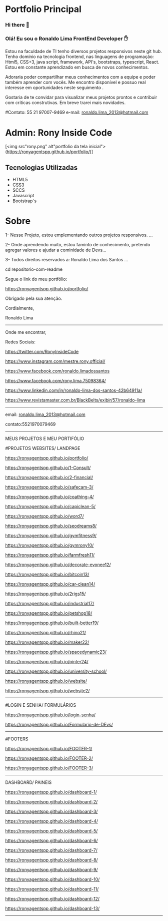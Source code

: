 # Portfolio Principal

### Hi there 👋

### Olá! Eu sou o Ronaldo Lima FrontEnd Developer ✋

Estou na faculdade de TI 
tenho diversos projetos responsivos neste git hub. 
Tenho domínio na tecnologia frontend,
nas linguagens de programação:
Html5, CSS+3, java script, framework,
API's, bootstraps, typescript, React. 
Estou em constante aprendizado
em busca de novos conhecimentos.

Adoraria poder compartilhar meus conhecimentos 
com a equipe e poder também aprender com vocês.
Me encontro disponível e possuo real interesse
em oportunidades neste seguimento .

Gostaria de te convidar para visualizar
meus projetos prontos 
e contribuir com críticas construtivas.
Em breve trarei mais novidades.

#Contato: 55 21 97007-9469
e-mail: ronaldo.lima_2013@hotmail.com

# Admin: Rony Inside Code
[<img src"rony.png" alt"portfolio da tela inicial">(https://ronyagentspp.github.io/portfolio/)]

## Tecnologias Utilizadas
- HTML5
- CSS3
- SCCS
- Javascript
- Bootstrap´s

# Sobre

1- Nesse Projeto, estou emplementando outros projetos responsivos.
...

2- Onde aprendendo muito, estou faminto de conhecimento, pretendo agregar valores e ajudar a cominidade de Devs...

3- Todos direitos reservados a: Ronaldo Lima dos Santos
...

cd repositorio-com-readme



Segue o link do meu portfólio:

https://ronyagentspp.github.io/portfolio/

Obrigado pela sua atenção.

Cordialmente,

Ronaldo Lima
___________________________________________

Onde me encontrar,

Redes Sociais:

https://twitter.com/RonyInsideCode

https://www.instagram.com/mestre.rony.official/

https://www.facebook.com/ronaldo.limadossantos

https://www.facebook.com/rony.lima.75098364/

https://www.linkedin.com/in/ronaldo-lima-dos-santos-42b64911a/

https://www.revistamaster.com.br/BlackBelts/exibir/57/ronaldo-lima

_____________________________________________________________
email: ronaldo.lima_2013@hotmail.com

contato:5521970079469
_____________________________________________________________

MEUS PROJETOS E MEU PORTIFÓLIO

#PROJETOS WEBSITES/ LANDPAGE 

https://ronyagentspp.github.io/portfolio/

https://ronyagentspp.github.io/1-Consult/

https://ronyagentspp.github.io/2-financial/

https://ronyagentspp.github.io/safecam-3/

https://ronyagentspp.github.io/coathing-4/

https://ronyagentspp.github.io/capiclean-5/

https://ronyagentspp.github.io/word7/

 https://ronyagentspp.github.io/seodreams8/
 
 https://ronyagentspp.github.io/gymfitness9/
 
 https://ronyagentspp.github.io/gymrony10/
 
 https://ronyagentspp.github.io/farmfresh11/
 
 https://ronyagentspp.github.io/decorate-evonee12/
 
  https://ronyagentspp.github.io/bitcoin13/
  
  https://ronyagentspp.github.io/car-clean14/
  
  https://ronyagentspp.github.io/2rigs15/
  
   https://ronyagentspp.github.io/industrial17/
   
  https://ronyagentspp.github.io/petshop18/
  
  https://ronyagentspp.github.io/built-better19/
  
  https://ronyagentspp.github.io/rhino21/
  
  https://ronyagentspp.github.io/maker22/
  
  https://ronyagentspp.github.io/spacedynamic23/
  
  https://ronyagentspp.github.io/pinter24/

  https://ronyagentspp.github.io/university-school/

 https://ronyagentspp.github.io/website/
 
 https://ronyagentspp.github.io/website2/

____________________________________________________
#LOGIN E SENHA/ FORMULÁRIOS

 https://ronyagentspp.github.io/login-senha/

https://ronyagentspp.github.io/Formulario-de-DEvs/
____________________________________________________
#FOOTERS

https://ronyagentspp.github.io/FOOTER-1/

https://ronyagentspp.github.io/FOOTER-2/

https://ronyagentspp.github.io/FOOTER-3/

____________________________________________________

DASHBOARD/ PAINEIS

https://ronyagentspp.github.io/dashboard-1/

https://ronyagentspp.github.io/dashboard-2/

https://ronyagentspp.github.io/dashboard-3/

https://ronyagentspp.github.io/dashboard-4/

https://ronyagentspp.github.io/dashboard-5/

https://ronyagentspp.github.io/dashboard-6/

https://ronyagentspp.github.io/dashboard-7/

https://ronyagentspp.github.io/dashboard-8/

https://ronyagentspp.github.io/dashboard-9/

 https://ronyagentspp.github.io/dashboard-10/
 
 https://ronyagentspp.github.io/dashboard-11/
 
 https://ronyagentspp.github.io/dashboard-12/

https://ronyagentspp.github.io/dashboard-13/
____________________________________________________




